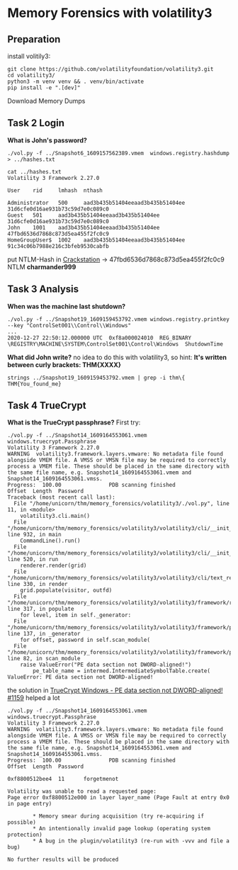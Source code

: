 # Memory Forensics with volatility3

## Preparation
install volitily3:
```
git clone https://github.com/volatilityfoundation/volatility3.git
cd volatility3/
python3 -m venv venv && . venv/bin/activate
pip install -e ".[dev]"
```
Download Memory Dumps

## Task 2 Login
**What is John's password?**

```
./vol.py -f ../Snapshot6_1609157562389.vmem  windows.registry.hashdump > ../hashes.txt

cat ../hashes.txt
Volatility 3 Framework 2.27.0

User    rid     lmhash  nthash

Administrator   500     aad3b435b51404eeaad3b435b51404ee        31d6cfe0d16ae931b73c59d7e0c089c0
Guest   501     aad3b435b51404eeaad3b435b51404ee        31d6cfe0d16ae931b73c59d7e0c089c0
John    1001    aad3b435b51404eeaad3b435b51404ee        47fbd6536d7868c873d5ea455f2fc0c9
HomeGroupUser$  1002    aad3b435b51404eeaad3b435b51404ee        91c34c06b7988e216c3bfeb9530cabfb
```
put NTLM-Hash in [Crackstation](https://crackstation.net/)
->	47fbd6536d7868c873d5ea455f2fc0c9	NTLM	**charmander999**

## Task 3 Analysis
**When was the machine last shutdown?**
```
./vol.py -f ../Snapshot19_1609159453792.vmem windows.registry.printkey --key "ControlSet001\\Control\\Windows"
...
2020-12-27 22:50:12.000000 UTC  0xf8a000024010  REG_BINARY      \REGISTRY\MACHINE\SYSTEM\ControlSet001\Control\Windows  ShutdownTime
```

**What did John write?**
no idea to do this with volatility3, so hint: __It's written between curly brackets: THM{XXXX}__
```
strings ../Snapshot19_1609159453792.vmem | grep -i thm\{
THM{You_found_me}
```

## Task 4 TrueCrypt
**What is the TrueCrypt passphrase?**
First try:
```
./vol.py -f ../Snapshot14_1609164553061.vmem windows.truecrypt.Passphrase
Volatility 3 Framework 2.27.0
WARNING  volatility3.framework.layers.vmware: No metadata file found alongside VMEM file. A VMSS or VMSN file may be required to correctly process a VMEM file. These should be placed in the same directory with the same file name, e.g. Snapshot14_1609164553061.vmem and Snapshot14_1609164553061.vmss.
Progress:  100.00               PDB scanning finished
Offset  Length  Password
Traceback (most recent call last):
  File "/home/unicorn/thm/memory_forensics/volatility3/./vol.py", line 11, in <module>
    volatility3.cli.main()
  File "/home/unicorn/thm/memory_forensics/volatility3/volatility3/cli/__init__.py", line 932, in main
    CommandLine().run()
  File "/home/unicorn/thm/memory_forensics/volatility3/volatility3/cli/__init__.py", line 520, in run
    renderer.render(grid)
  File "/home/unicorn/thm/memory_forensics/volatility3/volatility3/cli/text_renderer.py", line 330, in render
    grid.populate(visitor, outfd)
  File "/home/unicorn/thm/memory_forensics/volatility3/volatility3/framework/renderers/__init__.py", line 317, in populate
    for level, item in self._generator:
  File "/home/unicorn/thm/memory_forensics/volatility3/volatility3/framework/plugins/windows/truecrypt.py", line 137, in _generator
    for offset, password in self.scan_module(
  File "/home/unicorn/thm/memory_forensics/volatility3/volatility3/framework/plugins/windows/truecrypt.py", line 82, in scan_module
    raise ValueError("PE data section not DWORD-aligned!")
        pe_table_name = intermed.IntermediateSymbolTable.create(
ValueError: PE data section not DWORD-aligned!
```

the solution in [TrueCrypt Windows - PE data section not DWORD-aligned! #1159](https://github.com/volatilityfoundation/volatility3/issues/1159) helped a lot
```
./vol.py -f ../Snapshot14_1609164553061.vmem windows.truecrypt.Passphrase
Volatility 3 Framework 2.27.0
WARNING  volatility3.framework.layers.vmware: No metadata file found alongside VMEM file. A VMSS or VMSN file may be required to correctly process a VMEM file. These should be placed in the same directory with the same file name, e.g. Snapshot14_1609164553061.vmem and Snapshot14_1609164553061.vmss.
Progress:  100.00               PDB scanning finished
Offset  Length  Password

0xf8800512bee4  11      forgetmenot

Volatility was unable to read a requested page:
Page error 0xf8800512e000 in layer layer_name (Page Fault at entry 0x0 in page entry)

        * Memory smear during acquisition (try re-acquiring if possible)
        * An intentionally invalid page lookup (operating system protection)
        * A bug in the plugin/volatility3 (re-run with -vvv and file a bug)

No further results will be produced
```
